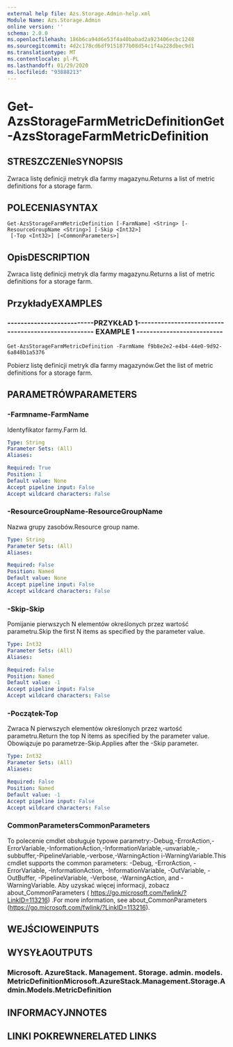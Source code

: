 ```yaml
---
external help file: Azs.Storage.Admin-help.xml
Module Name: Azs.Storage.Admin
online version: ''
schema: 2.0.0
ms.openlocfilehash: 186b6ca94d6e53f4a40babad2a923406ecbc1248
ms.sourcegitcommit: 4d2c178cd6df9151877b08d54c1f4a228dbec9d1
ms.translationtype: MT
ms.contentlocale: pl-PL
ms.lasthandoff: 01/29/2020
ms.locfileid: "93888213"
---
```

# <span data-ttu-id="10aed-101">Get-AzsStorageFarmMetricDefinition</span><span class="sxs-lookup"><span data-stu-id="10aed-101">Get-AzsStorageFarmMetricDefinition</span></span>

## <span data-ttu-id="10aed-102">STRESZCZENIe</span><span class="sxs-lookup"><span data-stu-id="10aed-102">SYNOPSIS</span></span>
<span data-ttu-id="10aed-103">Zwraca listę definicji metryk dla farmy magazynu.</span><span class="sxs-lookup"><span data-stu-id="10aed-103">Returns a list of metric definitions for a storage farm.</span></span>

## <span data-ttu-id="10aed-104">POLECENIA</span><span class="sxs-lookup"><span data-stu-id="10aed-104">SYNTAX</span></span>

```
Get-AzsStorageFarmMetricDefinition [-FarmName] <String> [-ResourceGroupName <String>] [-Skip <Int32>]
 [-Top <Int32>] [<CommonParameters>]
```

## <span data-ttu-id="10aed-105">Opis</span><span class="sxs-lookup"><span data-stu-id="10aed-105">DESCRIPTION</span></span>
<span data-ttu-id="10aed-106">Zwraca listę definicji metryk dla farmy magazynu.</span><span class="sxs-lookup"><span data-stu-id="10aed-106">Returns a list of metric definitions for a storage farm.</span></span>

## <span data-ttu-id="10aed-107">Przykłady</span><span class="sxs-lookup"><span data-stu-id="10aed-107">EXAMPLES</span></span>

### <span data-ttu-id="10aed-108">--------------------------PRZYKŁAD 1--------------------------</span><span class="sxs-lookup"><span data-stu-id="10aed-108">-------------------------- EXAMPLE 1 --------------------------</span></span>
```
Get-AzsStorageFarmMetricDefinition -FarmName f9b8e2e2-e4b4-44e0-9d92-6a848b1a5376
```

<span data-ttu-id="10aed-109">Pobierz listę definicji metryk dla farmy magazynów.</span><span class="sxs-lookup"><span data-stu-id="10aed-109">Get the list of metric definitions for a storage farm.</span></span>

## <span data-ttu-id="10aed-110">PARAMETRÓW</span><span class="sxs-lookup"><span data-stu-id="10aed-110">PARAMETERS</span></span>

### <span data-ttu-id="10aed-111">-Farmname</span><span class="sxs-lookup"><span data-stu-id="10aed-111">-FarmName</span></span>
<span data-ttu-id="10aed-112">Identyfikator farmy.</span><span class="sxs-lookup"><span data-stu-id="10aed-112">Farm Id.</span></span>

```yaml
Type: String
Parameter Sets: (All)
Aliases: 

Required: True
Position: 1
Default value: None
Accept pipeline input: False
Accept wildcard characters: False
```

### <span data-ttu-id="10aed-113">-ResourceGroupName</span><span class="sxs-lookup"><span data-stu-id="10aed-113">-ResourceGroupName</span></span>
<span data-ttu-id="10aed-114">Nazwa grupy zasobów.</span><span class="sxs-lookup"><span data-stu-id="10aed-114">Resource group name.</span></span>

```yaml
Type: String
Parameter Sets: (All)
Aliases: 

Required: False
Position: Named
Default value: None
Accept pipeline input: False
Accept wildcard characters: False
```

### <span data-ttu-id="10aed-115">-Skip</span><span class="sxs-lookup"><span data-stu-id="10aed-115">-Skip</span></span>
<span data-ttu-id="10aed-116">Pomijanie pierwszych N elementów określonych przez wartość parametru.</span><span class="sxs-lookup"><span data-stu-id="10aed-116">Skip the first N items as specified by the parameter value.</span></span>

```yaml
Type: Int32
Parameter Sets: (All)
Aliases: 

Required: False
Position: Named
Default value: -1
Accept pipeline input: False
Accept wildcard characters: False
```

### <span data-ttu-id="10aed-117">-Początek</span><span class="sxs-lookup"><span data-stu-id="10aed-117">-Top</span></span>
<span data-ttu-id="10aed-118">Zwraca N pierwszych elementów określonych przez wartość parametru.</span><span class="sxs-lookup"><span data-stu-id="10aed-118">Return the top N items as specified by the parameter value.</span></span>
<span data-ttu-id="10aed-119">Obowiązuje po parametrze-Skip.</span><span class="sxs-lookup"><span data-stu-id="10aed-119">Applies after the -Skip parameter.</span></span>

```yaml
Type: Int32
Parameter Sets: (All)
Aliases: 

Required: False
Position: Named
Default value: -1
Accept pipeline input: False
Accept wildcard characters: False
```

### <span data-ttu-id="10aed-120">CommonParameters</span><span class="sxs-lookup"><span data-stu-id="10aed-120">CommonParameters</span></span>
<span data-ttu-id="10aed-121">To polecenie cmdlet obsługuje typowe parametry:-Debug,-ErrorAction,-ErrorVariable,-InformationAction,-InformationVariable,-unvariable,-subbuffer,-PipelineVariable,-verbose,-WarningAction i-WarningVariable.</span><span class="sxs-lookup"><span data-stu-id="10aed-121">This cmdlet supports the common parameters: -Debug, -ErrorAction, -ErrorVariable, -InformationAction, -InformationVariable, -OutVariable, -OutBuffer, -PipelineVariable, -Verbose, -WarningAction, and -WarningVariable.</span></span> <span data-ttu-id="10aed-122">Aby uzyskać więcej informacji, zobacz about_CommonParameters ( https://go.microsoft.com/fwlink/?LinkID=113216) .</span><span class="sxs-lookup"><span data-stu-id="10aed-122">For more information, see about_CommonParameters (https://go.microsoft.com/fwlink/?LinkID=113216).</span></span>

## <span data-ttu-id="10aed-123">WEJŚCIOWE</span><span class="sxs-lookup"><span data-stu-id="10aed-123">INPUTS</span></span>

## <span data-ttu-id="10aed-124">WYSYŁA</span><span class="sxs-lookup"><span data-stu-id="10aed-124">OUTPUTS</span></span>

### <span data-ttu-id="10aed-125">Microsoft. AzureStack. Management. Storage. admin. models. MetricDefinition</span><span class="sxs-lookup"><span data-stu-id="10aed-125">Microsoft.AzureStack.Management.Storage.Admin.Models.MetricDefinition</span></span>

## <span data-ttu-id="10aed-126">INFORMACYJN</span><span class="sxs-lookup"><span data-stu-id="10aed-126">NOTES</span></span>

## <span data-ttu-id="10aed-127">LINKI POKREWNE</span><span class="sxs-lookup"><span data-stu-id="10aed-127">RELATED LINKS</span></span>

